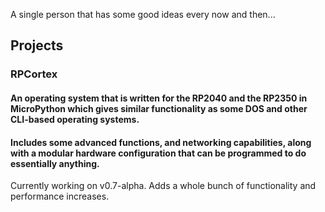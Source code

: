 A single person that has some good ideas every now and then...
## Projects
### RPCortex
#### An operating system that is written for the RP2040 and the RP2350 in MicroPython which gives similar functionality as some DOS and other CLI-based operating systems.
#### Includes some advanced functions, and networking capabilities, along with a modular hardware configuration that can be programmed to do essentially anything.
Currently working on v0.7-alpha. Adds a whole bunch of functionality and performance increases.
